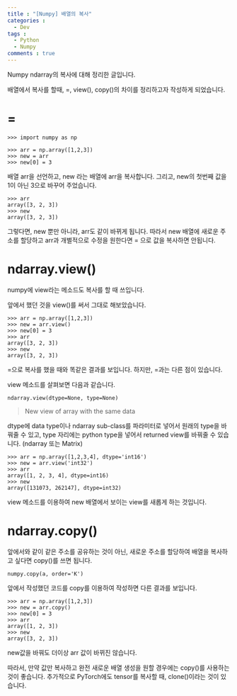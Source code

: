 ```yaml
---
title : "[Numpy] 배열의 복사"
categories :
  - Dev
tags :
  - Python
  - Numpy
comments : true
---
```

Numpy ndarray의 복사에 대해 정리한 글입니다.

배열에서 복사를 할때, =, view(), copy()의 차이를 정리하고자 작성하게 되었습니다.

# =

```
>>> import numpy as np

>>> arr = np.array([1,2,3])
>>> new = arr
>>> new[0] = 3
```

배열 arr을 선언하고, new 라는 배열에 arr을 복사합니다. 그리고, new의 첫번째 값을 1이 아닌 3으로 바꾸어 주었습니다.

```
>>> arr
array([3, 2, 3])
>>> new
array([3, 2, 3])
```

그렇다면, new 뿐만 아니라, arr도 같이 바뀌게 됩니다. 따라서 new 배열에 새로운 주소를 할당하고 arr과 개별적으로 수정을 원한다면 = 으로 값을 복사하면 안됩니다.

# ndarray.view()

numpy에 view라는 메소드도 복사를 할 때 쓰입니다.

앞에서 했던 것을 view()를 써서 그대로 해보았습니다.

```
>>> arr = np.array([1,2,3])
>>> new = arr.view()
>>> new[0] = 3
>>> arr
array([3, 2, 3])
>>> new
array([3, 2, 3])
```

=으로 복사를 했을 때와 똑같은 결과를 보입니다. 하지만, =과는 다른 점이 있습니다.

view 메소드를 살펴보면 다음과 같습니다.

```
ndarray.view(dtype=None, type=None)
```

> New view of array with the same data

dtype에 data type이나 ndarray sub-class를 파라미터로 넣어서 원래의 type을 바꿔줄 수 있고, type 자리에는 python type을 넣어서 returned view를 바꿔줄 수 있습니다. (ndarray 또는 Matrix)

```
>>> arr = np.array([1,2,3,4], dtype='int16')
>>> new = arr.view('int32')
>>> arr
array([1, 2, 3, 4], dtype=int16)
>>> new
array([131073, 262147], dtype=int32)
```

view 메소드를 이용하여 new 배열에서 보이는 view를 새롭게 하는 것입니다.

# ndarray.copy()

앞에서와 같이 같은 주소를 공유하는 것이 아닌, 새로운 주소를 할당하여 배열을 복사하고 싶다면 copy()를 쓰면 됩니다.

```
numpy.copy(a, order='K')
```

앞에서 작성했던 코드를 copy를 이용하여 작성하면 다른 결과를 보입니다.

```
>>> arr = np.array([1,2,3])
>>> new = arr.copy()
>>> new[0] = 3
>>> arr
array([1, 2, 3])
>>> new
array([3, 2, 3])
```

new값을 바꿔도 더이상 arr 값이 바뀌진 않습니다.

따라서, 만약 값만 복사하고 완전 새로운 배열 생성을 원할 경우에는 copy()를 사용하는 것이 좋습니다. 추가적으로 PyTorch에도 tensor를 복사할 때, clone()이라는 것이 있습니다.
